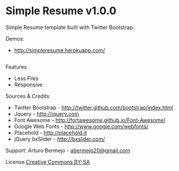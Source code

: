 <h1>Simple Resume v1.0.0</h1>
Simple Resume template built with Twitter Bootstrap.

Demos:

- http://simpleresume.herokuapp.com/

<img src="https://preview.ibb.co/mjgM5F/resume_preview.png" alt="" >

Features

- Less Files
- Responsive

Sources & Credits

- Twitter Bootstrap - http://twitter.github.com/bootstrap/index.html
- Jquery - http://jquery.com
- Font Awesome - http://fortawesome.github.io/Font-Awesome/
- Google Web Fonts - http://www.google.com/webfonts/
- Placehold - http://placehold.it
- jQuery bxSlider - http://bxslider.com/

Support:
    Arturo Bermejo - abermejo20@gmail.com

License <a href="http://creativecommons.org/licenses/by-sa/3.0/">Creative Commons BY-SA</a>
